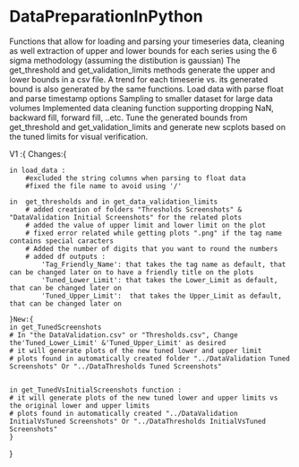 # DataPreparationInPython
Functions that allow for loading and parsing your timeseries data, cleaning as well extraction of upper and lower bounds for each series using the 6 sigma methodology (assuming the distibution is  gaussian)
The get_threshold and get_validation_limits methods generate the upper and lower bounds in a csv file. A trend for each timeserie vs. its generated bound is also generated by the same functions.
Load data with parse float and parse timestamp options
Sampling to smaller dataset for large data volumes
Implemented data cleaning function supporting dropping NaN, backward fill, forward fill, ..etc.
Tune the generated bounds from get_threshold and get_validation_limits and generate new scplots based on the tuned limits for visual verification.

V1 :{
   Changes:{

	in load_data :
		#excluded the string columns when parsing to float data 
		#fixed the file name to avoid using '/' 

	in  get_thresholds and in get_data_validation_limits
		# added creation of folders "Thresholds Screenshots" & "DataValidation Initial Screenshots" for the related plots
		# added the value of upper limit and lower limit on the plot
		# fixed error related while getting plots ".png" if the tag name contains special caracters
		# Added the number of digits that you want to round the numbers 
		# added df outputs :
			'Tag_Friendly_Name': that takes the tag name as default, that can be changed later on to have a friendly title on the plots
			'Tuned_Lower_Limit': that takes the Lower_Limit as default, that can be changed later on 	
			'Tuned_Upper_Limit':  that takes the Upper_Limit as default, that can be changed later on

    }New:{
	in get_TunedScreenshots 
	# In "the DataValidation.csv" or "Thresholds.csv", Change the'Tuned_Lower_Limit' &'Tuned_Upper_Limit' as desired 
	# it will generate plots of the new tuned lower and upper limit
	# plots found in automatically created folder "../DataValidation Tuned Screenshots" Or "../DataThresholds Tuned Screenshots"


	in get_TunedVsInitialScreenshots function :
	# it will generate plots of the new tuned lower and upper limits vs the original lower and upper limits 
	# plots found in automatically created "../DataValidation InitialVsTuned Screenshots" Or "../DataThresholds InitialVsTuned Screenshots" 
    }
}
